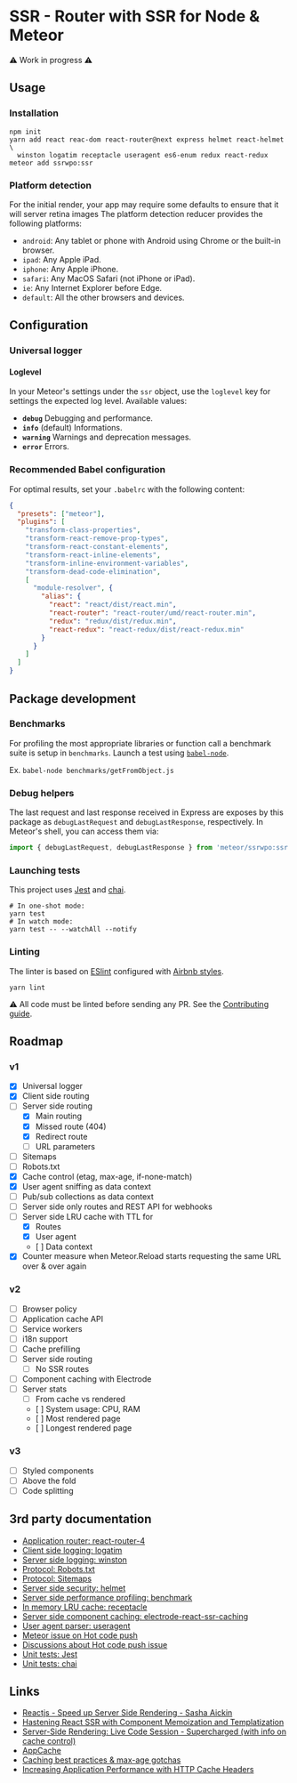 # SSR - Router with SSR for Node & Meteor

:warning: Work in progress :warning:

## Usage
### Installation
```
npm init
yarn add react reac-dom react-router@next express helmet react-helmet \
  winston logatim receptacle useragent es6-enum redux react-redux
meteor add ssrwpo:ssr
```

### Platform detection
For the initial render, your app may require some defaults to ensure that
it will server retina images
The platform detection reducer provides the following platforms:

* `android`: Any tablet or phone with Android using Chrome or the built-in browser.
* `ipad`:  Any Apple iPad.
* `iphone`: Any Apple iPhone.
* `safari`: Any MacOS Safari (not iPhone or iPad).
* `ie`: Any Internet Explorer before Edge.
* `default`: All the other browsers and devices.

## Configuration
### Universal logger
#### Loglevel
In your Meteor's settings under the `ssr` object, use the `loglevel` key for
settings the expected log level. Available values:

* **`debug`** Debugging and performance.
* **`info`** (default) Informations.
* **`warning`** Warnings and deprecation messages.
* **`error`** Errors.

### Recommended Babel configuration
For optimal results, set your `.babelrc` with the following content:
```json
{
  "presets": ["meteor"],
  "plugins": [
    "transform-class-properties",
    "transform-react-remove-prop-types",
    "transform-react-constant-elements",
    "transform-react-inline-elements",
    "transform-inline-environment-variables",
    "transform-dead-code-elimination",
    [
      "module-resolver", {
        "alias": {
          "react": "react/dist/react.min",
          "react-router": "react-router/umd/react-router.min",
          "redux": "redux/dist/redux.min",
          "react-redux": "react-redux/dist/react-redux.min"
        }
      }
    ]
  ]
}
```

## Package development
### Benchmarks
For profiling the most appropriate libraries or function call a benchmark suite
is setup in `benchmarks`. Launch a test using [`babel-node`](https://babeljs.io/docs/usage/cli/#babel-node).

Ex. `babel-node benchmarks/getFromObject.js`

### Debug helpers
The last request and last response received in Express are exposes by this
package as `debugLastRequest` and `debugLastResponse`, respectively. In Meteor's
shell, you can access them via:

```js
import { debugLastRequest, debugLastResponse } from 'meteor/ssrwpo:ssr';
```

### Launching tests
This project uses [Jest](https://facebook.github.io/jest/) and [chai](http://chaijs.com/).

```
# In one-shot mode:
yarn test
# In watch mode:
yarn test -- --watchAll --notify
```

### Linting
The linter is based on [ESlint](http://eslint.org/) configured with [Airbnb styles](https://github.com/airbnb/javascript).

```
yarn lint
```

:warning: All code must be linted before sending any PR. See the [Contributing guide](./CONTRIBUTING.md).

## Roadmap
### v1
* [X] Universal logger
* [X] Client side routing
* [ ] Server side routing
  * [X] Main routing
  * [X] Missed route (404)
  * [X] Redirect route
  * [ ] URL parameters
* [ ] Sitemaps
* [ ] Robots.txt
* [X] Cache control (etag, max-age, if-none-match)
* [X] User agent sniffing as data context
* [ ] Pub/sub collections as data context
* [ ] Server side only routes and REST API for webhooks
* [ ] Server side LRU cache with TTL for
  * [X] Routes
  * [X] User agent
  * [ ] Data context
* [X] Counter measure when Meteor.Reload starts requesting the same URL over & over again

### v2
* [ ] Browser policy
* [ ] Application cache API
* [ ] Service workers
* [ ] i18n support
* [ ] Cache prefilling
* [ ] Server side routing
  * [ ] No SSR routes
* [ ] Component caching with Electrode
* [ ] Server stats
  * [ ] From cache vs rendered
  * [ ] System usage: CPU, RAM
  * [ ] Most rendered page
  * [ ] Longest rendered page

### v3
* [ ] Styled components
* [ ] Above the fold
* [ ] Code splitting

## 3rd party documentation
- [Application router: react-router-4](https://react-router.now.sh)
- [Client side logging: logatim](https://github.com/sospedra/logatim)
- [Server side logging: winston](https://github.com/winstonjs/winston)
- [Protocol: Robots.txt](http://www.robotstxt.org/)
- [Protocol: Sitemaps](https://www.sitemaps.org/)
- [Server side security: helmet](https://github.com/helmetjs/helmet)
- [Server side performance profiling: benchmark](https://benchmarkjs.com/)
- [In memory LRU cache: receptacle](https://github.com/DylanPiercey/receptacle)
- [Server side component caching: electrode-react-ssr-caching](https://github.com/electrode-io/electrode-react-ssr-caching)
- [User agent parser: useragent](https://github.com/3rd-Eden/useragent)
- [Meteor issue on Hot code push](https://github.com/meteor/meteor/issues/7115)
- [Discussions about Hot code push issue](https://forums.meteor.com/t/app-constantly-refreshing-after-an-update/23586/143)
- [Unit tests: Jest](https://facebook.github.io/jest/)
- [Unit tests: chai](http://chaijs.com/)

## Links
- [Reactjs - Speed up Server Side Rendering - Sasha Aickin](https://www.youtube.com/watch?v=PnpfGy7q96U)
- [Hastening React SSR with Component Memoization and Templatization](https://www.youtube.com/watch?v=sn-C_DKLKPE)
- [Server-Side Rendering: Live Code Session - Supercharged (with info on cache control)](https://www.youtube.com/watch?v=8LM4p7l9YMY)
- [AppCache](https://developer.mozilla.org/en-US/docs/Web/HTML/Using_the_application_cache#Browser_compatibility)
- [Caching best practices & max-age gotchas](https://jakearchibald.com/2016/caching-best-practices/)
- [Increasing Application Performance with HTTP Cache Headers](https://devcenter.heroku.com/articles/increasing-application-performance-with-http-cache-headers)
